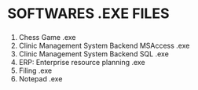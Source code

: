 # SOFTWARES .EXE FILES
### 
1. Chess Game .exe
2. Clinic Management System Backend MSAccess .exe
3. Clinic Management System Backend SQL .exe
4. ERP: Enterprise resource planning .exe
5. Filing .exe
6. Notepad .exe
